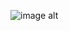 ![image alt](https://github.com/selvap685/Hardware-RTLVerilog/blob/ebd4dbe80b3d8fab26bb9fc3e342473c72761032/docs/day%201/Screenshot%20(358).png)
